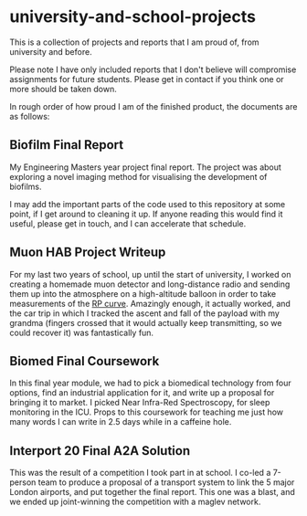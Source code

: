 # university-and-school-projects
This is a collection of projects and reports that I am proud of, from university and before.

Please note I have only included reports that I don't believe will compromise assignments for future students. Please get in contact if you think one or more should be taken down.

In rough order of how proud I am of the finished product, the documents are as follows:

## Biofilm Final Report

My Engineering Masters year project final report. The project was about exploring a novel imaging method for visualising the development of biofilms.

I may add the important parts of the code used to this repository at some point, if I get around to cleaning it up. If anyone reading this would find it useful, please get in touch, and I can accelerate that schedule.

## Muon HAB Project Writeup

For my last two years of school, up until the start of university, I worked on creating a homemade muon detector and long-distance radio and sending them up into the atmosphere on a high-altitude balloon in order to take measurements of the [RP curve](https://spaceweatherarchive.com/2018/06/07/what-is-the-regener-pfotzer-maximum/ "What is the RP curve?"). Amazingly enough, it actually worked, and the car trip in which I tracked the ascent and fall of the payload with my grandma (fingers crossed that it would actually keep transmitting, so we could recover it) was fantastically fun.

## Biomed Final Coursework

In this final year module, we had to pick a biomedical technology from four options, find an industrial application for it, and write up a proposal for bringing it to market. I picked Near Infra-Red Spectroscopy, for sleep monitoring in the ICU. Props to this coursework for teaching me just how many words I can write in 2.5 days while in a caffeine hole.

## Interport 20 Final A2A Solution

This was the result of a competition I took part in at school. I co-led a 7-person team to produce a proposal of a transport system to link the 5 major London airports, and put together the final report. This one was a blast, and we ended up joint-winning the competition with a maglev network.
